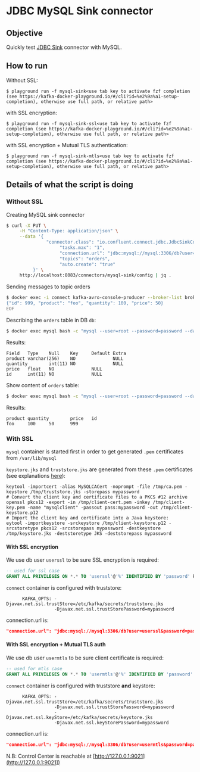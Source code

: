 # JDBC MySQL Sink connector



## Objective

Quickly test [JDBC Sink](https://docs.confluent.io/current/connect/kafka-connect-jdbc/sink-connector/index.html#quick-start) connector with MySQL.

## How to run

Without SSL:

```
$ playground run -f mysql-sink<use tab key to activate fzf completion (see https://kafka-docker-playground.io/#/cli?id=%e2%9a%a1-setup-completion), otherwise use full path, or relative path>
```

with SSL encryption:

```
$ playground run -f mysql-sink-ssl<use tab key to activate fzf completion (see https://kafka-docker-playground.io/#/cli?id=%e2%9a%a1-setup-completion), otherwise use full path, or relative path>
```

with SSL encryption + Mutual TLS authentication:

```
$ playground run -f mysql-sink-mtls<use tab key to activate fzf completion (see https://kafka-docker-playground.io/#/cli?id=%e2%9a%a1-setup-completion), otherwise use full path, or relative path>
```

## Details of what the script is doing

### Without SSL

Creating MySQL sink connector

```bash
$ curl -X PUT \
     -H "Content-Type: application/json" \
     --data '{
               "connector.class": "io.confluent.connect.jdbc.JdbcSinkConnector",
                    "tasks.max": "1",
                    "connection.url": "jdbc:mysql://mysql:3306/db?user=user&password=password&useSSL=false",
                    "topics": "orders",
                    "auto.create": "true"
          }' \
     http://localhost:8083/connectors/mysql-sink/config | jq .
```

Sending messages to topic orders

```bash
$ docker exec -i connect kafka-avro-console-producer --broker-list broker:9092 --property schema.registry.url=http://schema-registry:8081 --topic orders --property value.schema='{"type":"record","name":"myrecord","fields":[{"name":"id","type":"int"},{"name":"product", "type": "string"}, {"name":"quantity", "type": "int"}, {"name":"price","type": "float"}]}' << EOF
{"id": 999, "product": "foo", "quantity": 100, "price": 50}
EOF
```


Describing the `orders` table in DB `db`:

```bash
$ docker exec mysql bash -c "mysql --user=root --password=password --database=db -e 'describe orders'"
```

Results:
```
Field   Type    Null    Key     Default Extra
product varchar(256)    NO              NULL
quantity        int(11) NO              NULL
price   float   NO              NULL
id      int(11) NO              NULL
```

Show content of `orders` table:

```bash
$ docker exec mysql bash -c "mysql --user=root --password=password --database=db -e 'select * from orders'"
```

Results:

```
product quantity        price   id
foo     100     50      999
```

### With SSL

`mysql` container is started first in order to get generated `.pem` certificates from `/var/lib/mysql`

`keystore.jks` and `truststore.jks` are generated from these `.pem` certificates (see explanations [here](https://dev.mysql.com/doc/connector-j/5.1/en/connector-j-reference-using-ssl.html)):

```
keytool -importcert -alias MySQLCACert -noprompt -file /tmp/ca.pem -keystore /tmp/truststore.jks -storepass mypassword
# Convert the client key and certificate files to a PKCS #12 archive
openssl pkcs12 -export -in /tmp/client-cert.pem -inkey /tmp/client-key.pem -name "mysqlclient" -passout pass:mypassword -out /tmp/client-keystore.p12
# Import the client key and certificate into a Java keystore:
eytool -importkeystore -srckeystore /tmp/client-keystore.p12 -srcstoretype pkcs12 -srcstorepass mypassword -destkeystore /tmp/keystore.jks -deststoretype JKS -deststorepass mypassword
```

#### With SSL encryption

We use db user `userssl` to be sure SSL encryption is required:

```sql
-- used for ssl case
GRANT ALL PRIVILEGES ON *.* TO 'userssl'@'%' IDENTIFIED BY 'password' REQUIRE SSL;
```

`connect` container is configured with truststore:

```
      KAFKA_OPTS: -Djavax.net.ssl.trustStore=/etc/kafka/secrets/truststore.jks
                  -Djavax.net.ssl.trustStorePassword=mypassword
```

connection.url is:

```json
"connection.url": "jdbc:mysql://mysql:3306/db?user=userssl&password=password&verifyServerCertificate=true&useSSL=true&requireSSL=true&enabledTLSProtocols=TLSv1,TLSv1.1,TLSv1.2,TLSv1.3"
```

#### With SSL encryption + Mutual TLS auth

We use db user `usermtls` to be sure client certificate is required:

```sql
-- used for mtls case
GRANT ALL PRIVILEGES ON *.* TO 'usermtls'@'%' IDENTIFIED BY 'password' REQUIRE X509;
```

`connect` container is configured with truststore **and** keystore:

```
      KAFKA_OPTS: -Djavax.net.ssl.trustStore=/etc/kafka/secrets/truststore.jks
                  -Djavax.net.ssl.trustStorePassword=mypassword
                  -Djavax.net.ssl.keyStore=/etc/kafka/secrets/keystore.jks
                  -Djavax.net.ssl.keyStorePassword=mypassword
```

connection.url is:

```json
"connection.url": "jdbc:mysql://mysql:3306/db?user=usermtls&password=password&verifyServerCertificate=true&useSSL=true&requireSSL=true&enabledTLSProtocols=TLSv1,TLSv1.1,TLSv1.2,TLSv1.3"
```

N.B: Control Center is reachable at [http://127.0.0.1:9021](http://127.0.0.1:9021])
